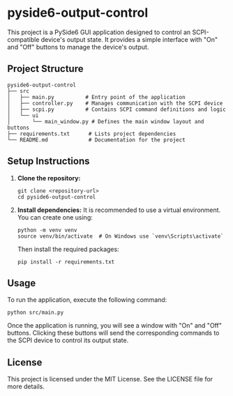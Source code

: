 # pyside6-output-control

This project is a PySide6 GUI application designed to control an SCPI-compatible device's output state. It provides a simple interface with "On" and "Off" buttons to manage the device's output.

## Project Structure

```
pyside6-output-control
├── src
│   ├── main.py          # Entry point of the application
│   ├── controller.py    # Manages communication with the SCPI device
│   ├── scpi.py          # Contains SCPI command definitions and logic
│   └── ui
│       └── main_window.py # Defines the main window layout and buttons
├── requirements.txt      # Lists project dependencies
└── README.md             # Documentation for the project
```

## Setup Instructions

1. **Clone the repository:**
   ```
   git clone <repository-url>
   cd pyside6-output-control
   ```

2. **Install dependencies:**
   It is recommended to use a virtual environment. You can create one using:
   ```
   python -m venv venv
   source venv/bin/activate  # On Windows use `venv\Scripts\activate`
   ```
   Then install the required packages:
   ```
   pip install -r requirements.txt
   ```

## Usage

To run the application, execute the following command:
```
python src/main.py
```

Once the application is running, you will see a window with "On" and "Off" buttons. Clicking these buttons will send the corresponding commands to the SCPI device to control its output state.

## License

This project is licensed under the MIT License. See the LICENSE file for more details.